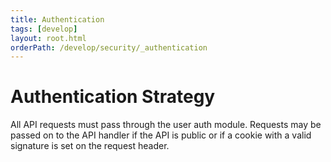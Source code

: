 ```yaml
---
title: Authentication
tags: [develop]
layout: root.html
orderPath: /develop/security/_authentication
---
```


# Authentication Strategy

All API requests must pass through the user auth module. Requests may be passed on to the API handler if the API is public or if a cookie with a valid signature is set on the request header.